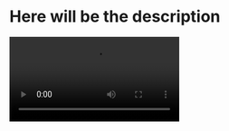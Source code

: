 # Here will be the description 


<video src="https://github.com/Pavel-Polyanskiy/Stock-Price-movement-prediction-based-on-Financial-News/blob/main/deployment_demonstration.mov"></video>
